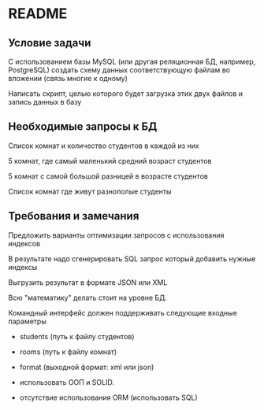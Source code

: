 # README

## Условие задачи
С использованием базы MySQL (или другая реляционная БД, например, PostgreSQL) создать схему данных соответствующую файлам во вложении (связь многие к одному)

Написать скрипт, целью которого будет загрузка этих двух файлов и запись данных в базу

## Необходимые запросы к БД

Список комнат и количество студентов в каждой из них

5 комнат, где самый маленький средний возраст студентов

5 комнат с самой большой разницей в возрасте студентов

Список комнат где живут разнополые студенты

## Требования и замечания

Предложить варианты оптимизации запросов с использования индексов

В результате надо сгенерировать SQL запрос который добавить нужные индексы

Выгрузить результат в формате JSON или XML

Всю "математику" делать стоит на уровне БД.

Командный интерфейс должен поддерживать следующие входные параметры

- students (путь к файлу студентов)

- rooms (путь к файлу комнат)

- format (выходной формат: xml или json)

- использовать ООП и SOLID.

- отсутствие использования ORM (использовать SQL)